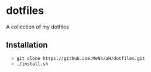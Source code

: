 # dotfiles
A collection of my dotfiles

## Installation

```bash
  > git clone https://github.com:MeNsaaH/dotfiles.git
  > ./install.sh
```  
